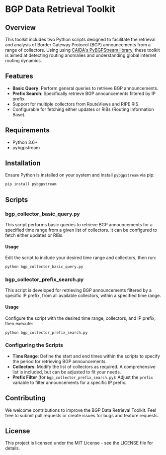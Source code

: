 # BGP Data Retrieval Toolkit

## Overview
This toolkit includes two Python scripts designed to facilitate the retrieval and analysis of Border Gateway Protocol (BGP) announcements from a range of collectors. Using using [CAIDA's PyBGPStream library](https://github.com/CAIDA/pybgpstream), these toolkit is aimed at detecting routing anomalies and understanding global internet routing dynamics.

## Features
- **Basic Query**: Perform general queries to retrieve BGP announcements.
- **Prefix Search**: Specifically retrieve BGP announcements filtered by IP prefix.
- Support for multiple collectors from RouteViews and RIPE RIS.
- Configurable for fetching either updates or RIBs (Routing Information Base).

## Requirements
- Python 3.6+
- pybgpstream

## Installation
Ensure Python is installed on your system and install `pybgpstream` via pip:

```sh
pip install pybgpstream
```

## Scripts

### bgp_collector_basic_query.py
This script performs basic queries to retrieve BGP announcements for a specified time range from a given list of collectors. It can be configured to fetch either updates or RIBs.

#### Usage
Edit the script to include your desired time range and collectors, then run:

```sh
python bgp_collector_basic_query.py
```

### bgp_collector_prefix_search.py
This script is developed for retrieving BGP announcements filtered by a specific IP prefix, from all available collectors, within a specified time range.

#### Usage
Configure the script with the desired time range, collectors, and IP prefix, then execute:

```sh
python bgp_collector_prefix_search.py
```

### Configuring the Scripts
- **Time Range**: Define the start and end times within the scripts to specify the period for retrieving BGP announcements.
- **Collectors**: Modify the list of collectors as required. A comprehensive list is included, but can be adjusted to fit your needs.
- **Prefix Filter** (for `bgp_collector_prefix_search.py`): Adjust the `prefix` variable to filter announcements for a specific IP prefix.

## Contributing
We welcome contributions to improve the BGP Data Retrieval Toolkit. Feel free to submit pull requests or create issues for bugs and feature requests.

## License
This project is licensed under the MIT License - see the LICENSE file for details.